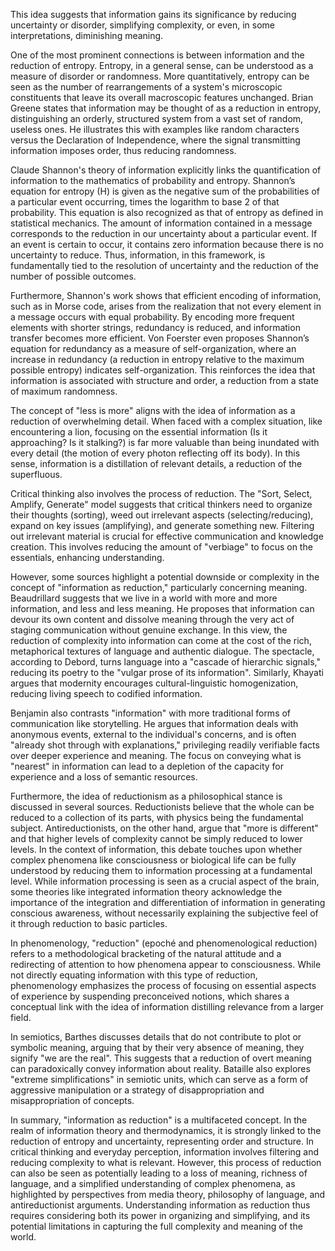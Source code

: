This idea suggests that information gains its significance by reducing uncertainty or disorder, simplifying complexity, or even, in some interpretations, diminishing meaning.

One of the most prominent connections is between information and the reduction of entropy. Entropy, in a general sense, can be understood as a measure of disorder or randomness. More quantitatively, entropy can be seen as the number of rearrangements of a system's microscopic constituents that leave its overall macroscopic features unchanged. Brian Greene states that information may be thought of as a reduction in entropy, distinguishing an orderly, structured system from a vast set of random, useless ones. He illustrates this with examples like random characters versus the Declaration of Independence, where the signal transmitting information imposes order, thus reducing randomness.

Claude Shannon's theory of information explicitly links the quantification of information to the mathematics of probability and entropy. Shannon’s equation for entropy (H) is given as the negative sum of the probabilities of a particular event occurring, times the logarithm to base 2 of that probability. This equation is also recognized as that of entropy as defined in statistical mechanics. The amount of information contained in a message corresponds to the reduction in our uncertainty about a particular event. If an event is certain to occur, it contains zero information because there is no uncertainty to reduce. Thus, information, in this framework, is fundamentally tied to the resolution of uncertainty and the reduction of the number of possible outcomes.

Furthermore, Shannon's work shows that efficient encoding of information, such as in Morse code, arises from the realization that not every element in a message occurs with equal probability. By encoding more frequent elements with shorter strings, redundancy is reduced, and information transfer becomes more efficient. Von Foerster even proposes Shannon’s equation for redundancy as a measure of self-organization, where an increase in redundancy (a reduction in entropy relative to the maximum possible entropy) indicates self-organization. This reinforces the idea that information is associated with structure and order, a reduction from a state of maximum randomness.

The concept of "less is more" aligns with the idea of information as a reduction of overwhelming detail. When faced with a complex situation, like encountering a lion, focusing on the essential information (Is it approaching? Is it stalking?) is far more valuable than being inundated with every detail (the motion of every photon reflecting off its body). In this sense, information is a distillation of relevant details, a reduction of the superfluous.

Critical thinking also involves the process of reduction. The "Sort, Select, Amplify, Generate" model suggests that critical thinkers need to organize their thoughts (sorting), weed out irrelevant aspects (selecting/reducing), expand on key issues (amplifying), and generate something new. Filtering out irrelevant material is crucial for effective communication and knowledge creation. This involves reducing the amount of "verbiage" to focus on the essentials, enhancing understanding.

However, some sources highlight a potential downside or complexity in the concept of "information as reduction," particularly concerning meaning. Beaudrillard suggests that we live in a world with more and more information, and less and less meaning. He proposes that information can devour its own content and dissolve meaning through the very act of staging communication without genuine exchange. In this view, the reduction of complexity into information can come at the cost of the rich, metaphorical textures of language and authentic dialogue. The spectacle, according to Debord, turns language into a "cascade of hierarchic signals," reducing its poetry to the "vulgar prose of its information". Similarly, Khayati argues that modernity encourages cultural-linguistic homogenization, reducing living speech to codified information.

Benjamin also contrasts "information" with more traditional forms of communication like storytelling. He argues that information deals with anonymous events, external to the individual's concerns, and is often "already shot through with explanations," privileging readily verifiable facts over deeper experience and meaning. The focus on conveying what is "nearest" in information can lead to a depletion of the capacity for experience and a loss of semantic resources.

Furthermore, the idea of reductionism as a philosophical stance is discussed in several sources. Reductionists believe that the whole can be reduced to a collection of its parts, with physics being the fundamental subject. Antireductionists, on the other hand, argue that "more is different" and that higher levels of complexity cannot be simply reduced to lower levels. In the context of information, this debate touches upon whether complex phenomena like consciousness or biological life can be fully understood by reducing them to information processing at a fundamental level. While information processing is seen as a crucial aspect of the brain, some theories like integrated information theory acknowledge the importance of the integration and differentiation of information in generating conscious awareness, without necessarily explaining the subjective feel of it through reduction to basic particles.

In phenomenology, "reduction" (epoché and phenomenological reduction) refers to a methodological bracketing of the natural attitude and a redirecting of attention to how phenomena appear to consciousness. While not directly equating information with this type of reduction, phenomenology emphasizes the process of focusing on essential aspects of experience by suspending preconceived notions, which shares a conceptual link with the idea of information distilling relevance from a larger field.

In semiotics, Barthes discusses details that do not contribute to plot or symbolic meaning, arguing that by their very absence of meaning, they signify "we are the real". This suggests that a reduction of overt meaning can paradoxically convey information about reality. Bataille also explores "extreme simplifications" in semiotic units, which can serve as a form of aggressive manipulation or a strategy of disappropriation and misappropriation of concepts.

In summary, "information as reduction" is a multifaceted concept. In the realm of information theory and thermodynamics, it is strongly linked to the reduction of entropy and uncertainty, representing order and structure. In critical thinking and everyday perception, information involves filtering and reducing complexity to what is relevant. However, this process of reduction can also be seen as potentially leading to a loss of meaning, richness of language, and a simplified understanding of complex phenomena, as highlighted by perspectives from media theory, philosophy of language, and antireductionist arguments. Understanding information as reduction thus requires considering both its power in organizing and simplifying, and its potential limitations in capturing the full complexity and meaning of the world.